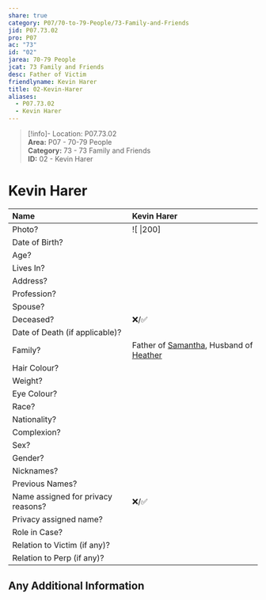 ```yaml
---  
share: true  
category: P07/70-to-79-People/73-Family-and-Friends  
jid: P07.73.02  
pro: P07  
ac: "73"  
id: "02"  
jarea: 70-79 People  
jcat: 73 Family and Friends  
desc: Father of Victim  
friendlyname: Kevin Harer  
title: 02-Kevin-Harer  
aliases:  
  - P07.73.02  
  - Kevin Harer  
---  
```

  
>[!info]- Location: P07.73.02  
>**Area:** P07 - 70-79 People  
>**Category:** 73 - 73 Family and Friends  
>**ID:** 02 - Kevin Harer  
  
# Kevin Harer  
  
| Name                               | Kevin Harer           |  
|:---------------------------------- |:---------- |  
| Photo?                             | ![  \|200] |  
| Date of Birth?                     |            |  
| Age?                               |            |  
| Lives In?                          |            |  
| Address?                           |            |  
| Profession?                        |            |  
| Spouse?                            |            |  
| Deceased?                          | ❌/✅      |  
| Date of Death (if applicable)?     |            |  
| Family?                            | Father of [Samantha](../71-Victims/01-Samantha-Harer.md), Husband of [Heather](01-Heather-Harer.md)           |  
| Hair Colour?                       |            |  
| Weight?                            |            |  
| Eye Colour?                        |            |  
| Race?                              |            |  
| Nationality?                       |            |  
| Complexion?                        |            |  
| Sex?                               |            |  
| Gender?                                   |            |  
| Nicknames?                         |            |  
| Previous Names?                    |            |  
| Name assigned for privacy reasons? | ❌/✅      |  
| Privacy assigned name?             |            |  
| Role in Case?                      |            |  
| Relation to Victim (if any)?       |            |  
| Relation to Perp (if any)?         |            |  
  
## Any Additional Information